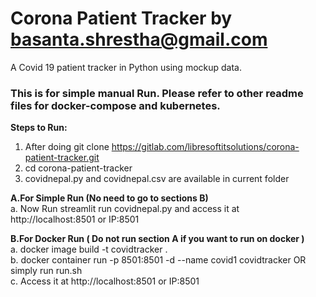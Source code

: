 # Corona Patient Tracker by basanta.shrestha@gmail.com
A Covid 19 patient tracker in Python using mockup data.  
### This is for simple manual Run. Please refer to other readme files for docker-compose and kubernetes. 
**Steps to Run:**     

1. After doing git clone https://gitlab.com/libresoftitsolutions/corona-patient-tracker.git  
2. cd corona-patient-tracker  
3. covidnepal.py and covidnepal.csv are available in current folder   


**A.For Simple Run (No need to go to sections B)**   
a. Now Run streamlit run covidnepal.py and access it at http://localhost:8501 or IP:8501    



**B.For Docker Run ( Do not run section A if you want to run on docker )**   
a. docker image build -t covidtracker .   
b. docker container run -p 8501:8501 -d --name covid1 covidtracker  OR simply run run.sh    
c. Access it at http://localhost:8501 or IP:8501    
